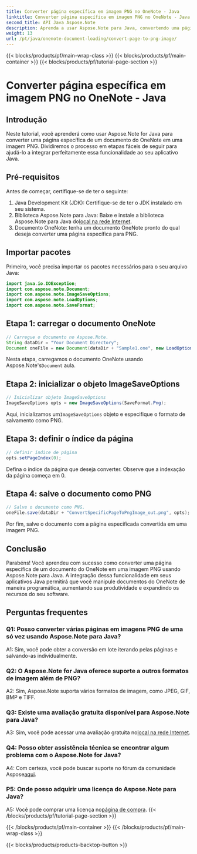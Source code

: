 ```yaml
---
title: Converter página específica em imagem PNG no OneNote - Java
linktitle: Converter página específica em imagem PNG no OneNote - Java
second_title: API Java Aspose.Note
description: Aprenda a usar Aspose.Note para Java, convertendo uma página do OneNote em PNG. Siga etapas fáceis, carregue documentos e defina opções. Aprimore os aplicativos Java com esta funcionalidade.
weight: 13
url: /pt/java/onenote-document-loading/convert-page-to-png-image/
---
```


{{< blocks/products/pf/main-wrap-class >}}
{{< blocks/products/pf/main-container >}}
{{< blocks/products/pf/tutorial-page-section >}}

# Converter página específica em imagem PNG no OneNote - Java

## Introdução

Neste tutorial, você aprenderá como usar Aspose.Note for Java para converter uma página específica de um documento do OneNote em uma imagem PNG. Dividiremos o processo em etapas fáceis de seguir para ajudá-lo a integrar perfeitamente essa funcionalidade ao seu aplicativo Java.

## Pré-requisitos

Antes de começar, certifique-se de ter o seguinte:

1. Java Development Kit (JDK): Certifique-se de ter o JDK instalado em seu sistema.
2.  Biblioteca Aspose.Note para Java: Baixe e instale a biblioteca Aspose.Note para Java do[local na rede Internet](https://releases.aspose.com/note/java/).
3. Documento OneNote: tenha um documento OneNote pronto do qual deseja converter uma página específica para PNG.

## Importar pacotes

Primeiro, você precisa importar os pacotes necessários para o seu arquivo Java:

```java
import java.io.IOException;
import com.aspose.note.Document;
import com.aspose.note.ImageSaveOptions;
import com.aspose.note.LoadOptions;
import com.aspose.note.SaveFormat;
```

## Etapa 1: carregar o documento OneNote

```java
// Carregue o documento no Aspose.Note.
String dataDir = "Your Document Directory";
Document oneFile = new Document(dataDir + "Sample1.one", new LoadOptions());
```

 Nesta etapa, carregamos o documento OneNote usando Aspose.Note's`Document` aula.

## Etapa 2: inicializar o objeto ImageSaveOptions

```java
// Inicializar objeto ImageSaveOptions
ImageSaveOptions opts = new ImageSaveOptions(SaveFormat.Png);
```

 Aqui, inicializamos um`ImageSaveOptions` objeto e especifique o formato de salvamento como PNG.

## Etapa 3: definir o índice da página

```java
// definir índice de página
opts.setPageIndex(0);
```

Defina o índice da página que deseja converter. Observe que a indexação da página começa em 0.

## Etapa 4: salve o documento como PNG

```java
// Salve o documento como PNG.
oneFile.save(dataDir + "ConvertSpecificPageToPngImage_out.png", opts);
```

Por fim, salve o documento com a página especificada convertida em uma imagem PNG.

## Conclusão

Parabéns! Você aprendeu com sucesso como converter uma página específica de um documento do OneNote em uma imagem PNG usando Aspose.Note para Java. A integração dessa funcionalidade em seus aplicativos Java permitirá que você manipule documentos do OneNote de maneira programática, aumentando sua produtividade e expandindo os recursos do seu software.

## Perguntas frequentes

### Q1: Posso converter várias páginas em imagens PNG de uma só vez usando Aspose.Note para Java?

A1: Sim, você pode obter a conversão em lote iterando pelas páginas e salvando-as individualmente.

### Q2: O Aspose.Note for Java oferece suporte a outros formatos de imagem além de PNG?

A2: Sim, Aspose.Note suporta vários formatos de imagem, como JPEG, GIF, BMP e TIFF.

### Q3: Existe uma avaliação gratuita disponível para Aspose.Note para Java?

 A3: Sim, você pode acessar uma avaliação gratuita no[local na rede Internet](https://releases.aspose.com/).

### Q4: Posso obter assistência técnica se encontrar algum problema com o Aspose.Note for Java?

 A4: Com certeza, você pode buscar suporte no fórum da comunidade Aspose[aqui](https://forum.aspose.com/c/note/28).

### P5: Onde posso adquirir uma licença do Aspose.Note para Java?

 A5: Você pode comprar uma licença no[página de compra](https://purchase.aspose.com/buy).
{{< /blocks/products/pf/tutorial-page-section >}}

{{< /blocks/products/pf/main-container >}}
{{< /blocks/products/pf/main-wrap-class >}}

{{< blocks/products/products-backtop-button >}}
